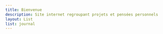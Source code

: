 ```yaml
---
title: Bienvenue
description: Site internet regroupant projets et pensées personnels
layout: List
list: journal
---
```

